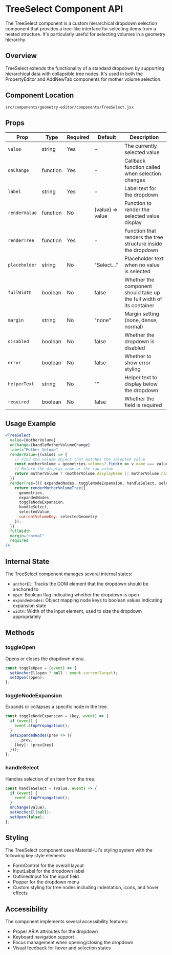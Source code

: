 # TreeSelect Component API

The TreeSelect component is a custom hierarchical dropdown selection component that provides a tree-like interface for selecting items from a nested structure. It's particularly useful for selecting volumes in a geometry hierarchy.

## Overview

TreeSelect extends the functionality of a standard dropdown by supporting hierarchical data with collapsible tree nodes. It's used in both the PropertyEditor and AddNewTab components for mother volume selection.

## Component Location

`src/components/geometry-editor/components/TreeSelect.jsx`

## Props

| Prop | Type | Required | Default | Description |
|------|------|----------|---------|-------------|
| `value` | string | Yes | - | The currently selected value |
| `onChange` | function | Yes | - | Callback function called when selection changes |
| `label` | string | Yes | - | Label text for the dropdown |
| `renderValue` | function | No | (value) => value | Function to render the selected value display |
| `renderTree` | function | Yes | - | Function that renders the tree structure inside the dropdown |
| `placeholder` | string | No | "Select..." | Placeholder text when no value is selected |
| `fullWidth` | boolean | No | false | Whether the component should take up the full width of its container |
| `margin` | string | No | "none" | Margin setting (none, dense, normal) |
| `disabled` | boolean | No | false | Whether the dropdown is disabled |
| `error` | boolean | No | false | Whether to show error styling |
| `helperText` | string | No | "" | Helper text to display below the dropdown |
| `required` | boolean | No | false | Whether the field is required |

## Usage Example

```jsx
<TreeSelect
  value={motherVolume}
  onChange={handleMotherVolumeChange}
  label="Mother Volume"
  renderValue={(value) => {
    // Find the volume object that matches the selected value
    const motherVolume = geometries.volumes?.find(v => v.name === value);
    // Return the display name or the raw value
    return motherVolume ? (motherVolume.displayName || motherVolume.name) : value;
  }}
  renderTree={({ expandedNodes, toggleNodeExpansion, handleSelect, selectedValue }) => {
    return renderMotherVolumeTree({
      geometries,
      expandedNodes,
      toggleNodeExpansion,
      handleSelect,
      selectedValue,
      currentVolumeKey: selectedGeometry
    });
  }}
  fullWidth
  margin="normal"
  required
/>
```

## Internal State

The TreeSelect component manages several internal states:

- `anchorEl`: Tracks the DOM element that the dropdown should be anchored to
- `open`: Boolean flag indicating whether the dropdown is open
- `expandedNodes`: Object mapping node keys to boolean values indicating expansion state
- `width`: Width of the input element, used to size the dropdown appropriately

## Methods

### toggleOpen

Opens or closes the dropdown menu.

```jsx
const toggleOpen = (event) => {
  setAnchorEl(open ? null : event.currentTarget);
  setOpen(!open);
};
```

### toggleNodeExpansion

Expands or collapses a specific node in the tree.

```jsx
const toggleNodeExpansion = (key, event) => {
  if (event) {
    event.stopPropagation();
  }
  setExpandedNodes(prev => ({
    ...prev,
    [key]: !prev[key]
  }));
};
```

### handleSelect

Handles selection of an item from the tree.

```jsx
const handleSelect = (value, event) => {
  if (event) {
    event.stopPropagation();
  }
  onChange(value);
  setAnchorEl(null);
  setOpen(false);
};
```

## Styling

The TreeSelect component uses Material-UI's styling system with the following key style elements:

- FormControl for the overall layout
- InputLabel for the dropdown label
- OutlinedInput for the input field
- Popper for the dropdown menu
- Custom styling for tree nodes including indentation, icons, and hover effects

## Accessibility

The component implements several accessibility features:

- Proper ARIA attributes for the dropdown
- Keyboard navigation support
- Focus management when opening/closing the dropdown
- Visual feedback for hover and selection states
